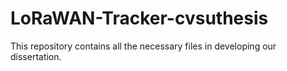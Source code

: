 # LoRaWAN-Tracker-cvsuthesis
This repository contains all the necessary files in developing our dissertation.
